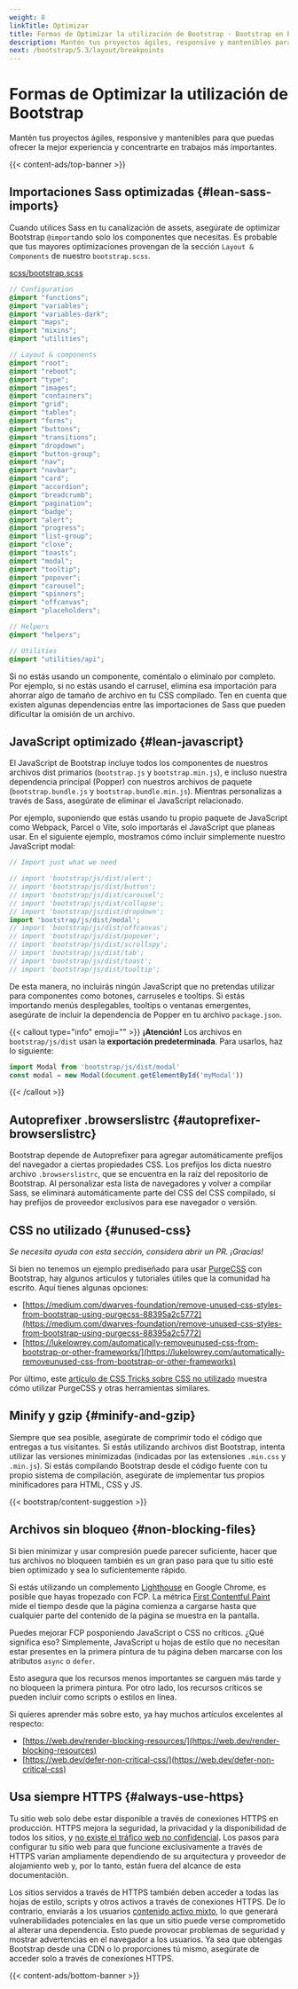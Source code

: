 ```yaml
---
weight: 8
linkTitle: Optimizar
title: Formas de Optimizar la utilización de Bootstrap · Bootstrap en Español v5.3
description: Mantén tus proyectos ágiles, responsive y mantenibles para que puedas ofrecer la mejor experiencia y concentrarte en trabajos más importantes.
next: /bootstrap/5.3/layout/breakpoints
---
```


# Formas de Optimizar la utilización de Bootstrap

Mantén tus proyectos ágiles, responsive y mantenibles para que puedas ofrecer la mejor experiencia y concentrarte en trabajos más importantes.

{{< content-ads/top-banner >}}

Importaciones Sass optimizadas {#lean-sass-imports}
----------------------------------------------------

Cuando utilices Sass en tu canalización de assets, asegúrate de optimizar Bootstrap `@import`ando solo los componentes que necesitas. Es probable que tus mayores optimizaciones provengan de la sección `Layout & Components` de nuestro `bootstrap.scss`.

[scss/bootstrap.scss](https://github.com/twbs/bootstrap/blob/v5.3.2/scss/bootstrap.scss)

```scss {filename="scss/bootstrap.scss"}
// Configuration
@import "functions";
@import "variables";
@import "variables-dark";
@import "maps";
@import "mixins";
@import "utilities";

// Layout & components
@import "root";
@import "reboot";
@import "type";
@import "images";
@import "containers";
@import "grid";
@import "tables";
@import "forms";
@import "buttons";
@import "transitions";
@import "dropdown";
@import "button-group";
@import "nav";
@import "navbar";
@import "card";
@import "accordion";
@import "breadcrumb";
@import "pagination";
@import "badge";
@import "alert";
@import "progress";
@import "list-group";
@import "close";
@import "toasts";
@import "modal";
@import "tooltip";
@import "popover";
@import "carousel";
@import "spinners";
@import "offcanvas";
@import "placeholders";

// Helpers
@import "helpers";

// Utilities
@import "utilities/api";
```

Si no estás usando un componente, coméntalo o elimínalo por completo. Por ejemplo, si no estás usando el carrusel, elimina esa importación para ahorrar algo de tamaño de archivo en tu CSS compilado. Ten en cuenta que existen algunas dependencias entre las importaciones de Sass que pueden dificultar la omisión de un archivo.

JavaScript optimizado {#lean-javascript}
--------------------------------------------------------------------------

El JavaScript de Bootstrap incluye todos los componentes de nuestros archivos dist primarios (`bootstrap.js` y `bootstrap.min.js`), e incluso nuestra dependencia principal (Popper) con nuestros archivos de paquete (`bootstrap.bundle.js` y `bootstrap.bundle.min.js`). Mientras personalizas a través de Sass, asegúrate de eliminar el JavaScript relacionado.

Por ejemplo, suponiendo que estás usando tu propio paquete de JavaScript como Webpack, Parcel o Vite, solo importarás el JavaScript que planeas usar. En el siguiente ejemplo, mostramos cómo incluir simplemente nuestro JavaScript modal:

```javascript {filename="JavaScript"}
// Import just what we need

// import 'bootstrap/js/dist/alert';
// import 'bootstrap/js/dist/button';
// import 'bootstrap/js/dist/carousel';
// import 'bootstrap/js/dist/collapse';
// import 'bootstrap/js/dist/dropdown';
import 'bootstrap/js/dist/modal';
// import 'bootstrap/js/dist/offcanvas';
// import 'bootstrap/js/dist/popover';
// import 'bootstrap/js/dist/scrollspy';
// import 'bootstrap/js/dist/tab';
// import 'bootstrap/js/dist/toast';
// import 'bootstrap/js/dist/tooltip';
```

De esta manera, no incluirás ningún JavaScript que no pretendas utilizar para componentes como botones, carruseles e tooltips. Si estás importando menús desplegables, tooltips o ventanas emergentes, asegúrate de incluir la dependencia de Popper en tu archivo `package.json`.

{{< callout type="info" emoji="" >}}
**¡Atención!** Los archivos en `bootstrap/js/dist` usan la **exportación predeterminada**. Para usarlos, haz lo siguiente:

```javascript
import Modal from 'bootstrap/js/dist/modal'
const modal = new Modal(document.getElementById('myModal'))
```
{{< /callout >}}

Autoprefixer .browserslistrc {#autoprefixer-browserslistrc}
------------------------------------------------------------

Bootstrap depende de Autoprefixer para agregar automáticamente prefijos del navegador a ciertas propiedades CSS. Los prefijos los dicta nuestro archivo `.browserslistrc`, que se encuentra en la raíz del repositorio de Bootstrap. Al personalizar esta lista de navegadores y volver a compilar Sass, se eliminará automáticamente parte del CSS del CSS compilado, si hay prefijos de proveedor exclusivos para ese navegador o versión.

CSS no utilizado {#unused-css}
-------------------------------

_Se necesita ayuda con esta sección, considera abrir un PR. ¡Gracias!_

Si bien no tenemos un ejemplo prediseñado para usar [PurgeCSS](https://github.com/FullHuman/purgecss) con Bootstrap, hay algunos artículos y tutoriales útiles que la comunidad ha escrito. Aquí tienes algunas opciones:

* [https://medium.com/dwarves-foundation/remove-unused-css-styles-from-bootstrap-using-purgecss-88395a2c5772](https://medium.com/dwarves-foundation/remove-unused-css-styles-from-bootstrap-using-purgecss-88395a2c5772)
* [https://lukelowrey.com/automatically-removeunused-css-from-bootstrap-or-other-frameworks/](https://lukelowrey.com/automatically-removeunused-css-from-bootstrap-or-other-frameworks)

Por último, este [artículo de CSS Tricks sobre CSS no utilizado](https://css-tricks.com/how-do-you-remove-unused-css-from-a-site) muestra cómo utilizar PurgeCSS y otras herramientas similares.

Minify y gzip {#minify-and-gzip}
---------------------------------

Siempre que sea posible, asegúrate de comprimir todo el código que entregas a tus visitantes. Si estás utilizando archivos dist Bootstrap, intenta utilizar las versiones minimizadas (indicadas por las extensiones `.min.css` y `.min.js`). Si estás compilando Bootstrap desde el código fuente con tu propio sistema de compilación, asegúrate de implementar tus propios minificadores para HTML, CSS y JS.

{{< bootstrap/content-suggestion >}}

Archivos sin bloqueo {#non-blocking-files}
-------------------------------------------

Si bien minimizar y usar compresión puede parecer suficiente, hacer que tus archivos no bloqueen también es un gran paso para que tu sitio esté bien optimizado y sea lo suficientemente rápido.

Si estás utilizando un complemento [Lighthouse](https://developer.chrome.com/docs/lighthouse/overview) en Google Chrome, es posible que hayas tropezado con FCP. La métrica [First Contentful Paint](https://web.dev/fcp) mide el tiempo desde que la página comienza a cargarse hasta que cualquier parte del contenido de la página se muestra en la pantalla.

Puedes mejorar FCP posponiendo JavaScript o CSS no críticos. ¿Qué significa eso? Simplemente, JavaScript u hojas de estilo que no necesitan estar presentes en la primera pintura de tu página deben marcarse con los atributos `async` o `defer`.

Esto asegura que los recursos menos importantes se carguen más tarde y no bloqueen la primera pintura. Por otro lado, los recursos críticos se pueden incluir como scripts o estilos en línea.

Si quieres aprender más sobre esto, ya hay muchos artículos excelentes al respecto:

* [https://web.dev/render-blocking-resources/](https://web.dev/render-blocking-resources)
* [https://web.dev/defer-non-critical-css/](https://web.dev/defer-non-critical-css)

Usa siempre HTTPS {#always-use-https}
--------------------------------------

Tu sitio web solo debe estar disponible a través de conexiones HTTPS en producción. HTTPS mejora la seguridad, la privacidad y la disponibilidad de todos los sitios, y [no existe el tráfico web no confidencial](https://https.cio.gov/everything). Los pasos para configurar tu sitio web para que funcione exclusivamente a través de HTTPS varían ampliamente dependiendo de su arquitectura y proveedor de alojamiento web y, por lo tanto, están fuera del alcance de esta documentación.

Los sitios servidos a través de HTTPS también deben acceder a todas las hojas de estilo, scripts y otros activos a través de conexiones HTTPS. De lo contrario, enviarás a los usuarios [contenido activo mixto](https://developer.mozilla.org/en-US/docs/Web/Security/Mixed_content), lo que generará vulnerabilidades potenciales en las que un sitio puede verse comprometido al alterar una dependencia. Esto puede provocar problemas de seguridad y mostrar advertencias en el navegador a los usuarios. Ya sea que obtengas Bootstrap desde una CDN o lo proporciones tú mismo, asegúrate de acceder solo a través de conexiones HTTPS.

{{< content-ads/bottom-banner >}}